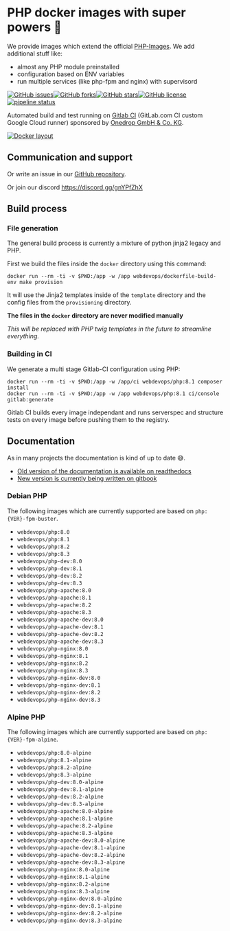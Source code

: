 # PHP docker images with super powers 🚀

We provide images which extend the official [PHP-Images](https://hub.docker.com/_/php/tags).
We add additional stuff like:

* almost any PHP module preinstalled
* configuration based on ENV variables
* run multiple services (like php-fpm and nginx) with supervisord

[![GitHub issues](https://img.shields.io/github/issues/webdevops/Dockerfile.svg)](https://github.com/webdevops/Dockerfile/issues)[![GitHub forks](https://img.shields.io/github/forks/webdevops/Dockerfile.svg)](https://github.com/webdevops/Dockerfile/network)[![GitHub stars](https://img.shields.io/github/stars/webdevops/Dockerfile.svg)](https://github.com/webdevops/Dockerfile/stargazers)[![GitHub license](https://img.shields.io/github/license/webdevops/Dockerfile.svg)](https://github.com/webdevops/Dockerfile/blob/master/LICENSE)
[![pipeline status](https://gitlab.com/webdevops/dockerfile/badges/master/pipeline.svg)](https://gitlab.com/webdevops/dockerfile/commits/master)



Automated build and test running on [Gitlab CI](https://gitlab.com/webdevops/dockerfile/) \(GitLab.com CI custom Google Cloud runner\) sponsored by [Onedrop GmbH & Co. KG](https://1drop.de).

[![Docker layout](documentation/gitbook/.gitbook/assets/docker-image-layout.gv.png)](https://github.com/webdevops/Dockerfile/tree/511a870fa90fe53da5c63a95b4254f6980e6d3d2/documentation/docs/resources/images/docker-image-layout.gv.png)

## Communication and support

Or write an issue in our [GitHub repository](https://github.com/webdevops/Dockerfile/issues).

Or join our discord https://discord.gg/gnYPfZhX

## Build process

### File generation

The general build process is currently a mixture of python jinja2 legacy and PHP.

First we build the files inside the `docker` directory using this command:

```
docker run --rm -ti -v $PWD:/app -w /app webdevops/dockerfile-build-env make provision
``` 

It will use the Jinja2 templates inside of the `template` directory and the 
config files from the `provisioning` directory.

**The files in the `docker` directory are never modified manually**

*This will be replaced with PHP twig templates in the future to streamline everything.*

### Building in CI

We generate a multi stage Gitlab-CI configuration using PHP:

```
docker run --rm -ti -v $PWD:/app -w /app/ci webdevops/php:8.1 composer install
docker run --rm -ti -v $PWD:/app -w /app webdevops/php:8.1 ci/console gitlab:generate
```

Gitlab CI builds every image independant and runs serverspec and structure tests on every
image before pushing them to the registry.

## Documentation

As in many projects the documentation is kind of up to date 😅.

* [Old version of the documentation is available on readthedocs](https://dockerfile.readthedocs.io/)
* [New version is currently being written on gitbook](https://webdevops.gitbook.io/dockerfile)

### Debian PHP

The following images which are currently supported are based on `php:{VER}-fpm-buster`.

* `webdevops/php:8.0`
* `webdevops/php:8.1`
* `webdevops/php:8.2`
* `webdevops/php:8.3`
* `webdevops/php-dev:8.0`
* `webdevops/php-dev:8.1`
* `webdevops/php-dev:8.2`
* `webdevops/php-dev:8.3`
* `webdevops/php-apache:8.0`
* `webdevops/php-apache:8.1`
* `webdevops/php-apache:8.2`
* `webdevops/php-apache:8.3`
* `webdevops/php-apache-dev:8.0`
* `webdevops/php-apache-dev:8.1`
* `webdevops/php-apache-dev:8.2`
* `webdevops/php-apache-dev:8.3`
* `webdevops/php-nginx:8.0`
* `webdevops/php-nginx:8.1`
* `webdevops/php-nginx:8.2`
* `webdevops/php-nginx:8.3`
* `webdevops/php-nginx-dev:8.0`
* `webdevops/php-nginx-dev:8.1`
* `webdevops/php-nginx-dev:8.2`
* `webdevops/php-nginx-dev:8.3`


### Alpine PHP

The following images which are currently supported are based on `php:{VER}-fpm-alpine`.

* `webdevops/php:8.0-alpine`
* `webdevops/php:8.1-alpine`
* `webdevops/php:8.2-alpine`
* `webdevops/php:8.3-alpine`
* `webdevops/php-dev:8.0-alpine`
* `webdevops/php-dev:8.1-alpine`
* `webdevops/php-dev:8.2-alpine`
* `webdevops/php-dev:8.3-alpine`
* `webdevops/php-apache:8.0-alpine`
* `webdevops/php-apache:8.1-alpine`
* `webdevops/php-apache:8.2-alpine`
* `webdevops/php-apache:8.3-alpine`
* `webdevops/php-apache-dev:8.0-alpine`
* `webdevops/php-apache-dev:8.1-alpine`
* `webdevops/php-apache-dev:8.2-alpine`
* `webdevops/php-apache-dev:8.3-alpine`
* `webdevops/php-nginx:8.0-alpine`
* `webdevops/php-nginx:8.1-alpine`
* `webdevops/php-nginx:8.2-alpine`
* `webdevops/php-nginx:8.3-alpine`
* `webdevops/php-nginx-dev:8.0-alpine`
* `webdevops/php-nginx-dev:8.1-alpine`
* `webdevops/php-nginx-dev:8.2-alpine`
* `webdevops/php-nginx-dev:8.3-alpine`
